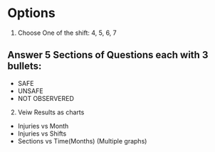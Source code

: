 
# Options 
1. Choose One of the shift: 4, 5, 6, 7
  ## Answer 5 Sections of Questions each with 3 bullets:
  - SAFE 
  - UNSAFE
  - NOT OBSERVERED
2. Veiw Results as charts
  - Injuries vs Month
  - Injuries vs Shifts
  - Sections vs Time(Months) (Multiple graphs)
